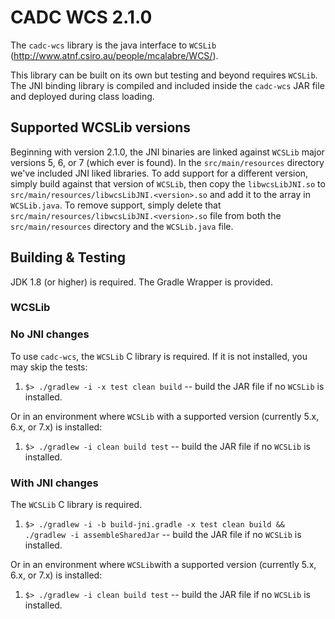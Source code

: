 # CADC WCS 2.1.0

The `cadc-wcs` library is the java interface to `WCSLib` (http://www.atnf.csiro.au/people/mcalabre/WCS/).

This library can be built on its own but testing and beyond requires `WCSLib`. The JNI binding library is
compiled and included inside the `cadc-wcs` JAR file and deployed during class loading.

## Supported WCSLib versions

Beginning with version 2.1.0, the JNI binaries are linked against `WCSLib` major versions 5, 6, or 7 (which ever is found).  In the
`src/main/resources` directory we've included JNI liked libraries.  To add support for a different version, simply build
against that version of `WCSLib`, then copy the `libwcsLibJNI.so` to `src/main/resources/libwcsLibJNI.<version>.so` and add 
it to the array in `WCSLib.java`.  To remove support, simply delete that `src/main/resources/libwcsLibJNI.<version>.so` file from
both the `src/main/resources` directory and the `WCSLib.java` file.

## Building & Testing

JDK 1.8 (or higher) is required.  The Gradle Wrapper is provided.

### WCSLib

### No JNI changes

To use `cadc-wcs`, the `WCSLib` C library is required.  If it is not installed, you may skip the tests:

 1. `$> ./gradlew -i -x test clean build` -- build the JAR file if no `WCSLib` is installed.

Or in an environment where `WCSLib` with a supported version (currently 5.x, 6.x, or 7.x) is installed:

 1. `$> ./gradlew -i clean build test` -- build the JAR file if no `WCSLib` is installed.

### With JNI changes

The `WCSLib` C library is required.

1. `$> ./gradlew -i -b build-jni.gradle -x test clean build && ./gradlew -i assembleSharedJar` -- build the JAR file if no `WCSLib` is installed.

Or in an environment where `WCSLib`with a supported version (currently 5.x, 6.x, or 7.x) is installed:

1. `$> ./gradlew -i clean build test` -- build the JAR file if no `WCSLib` is installed.
